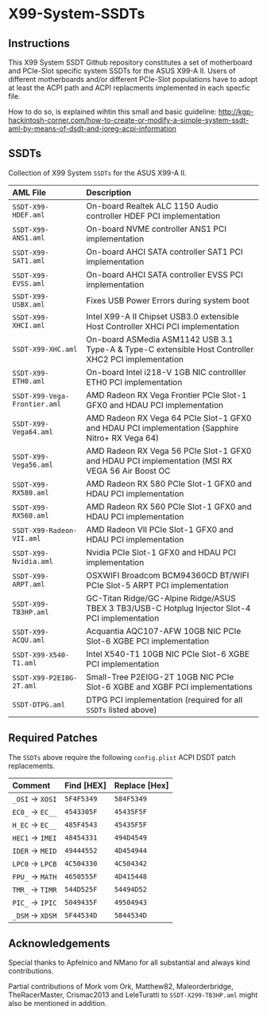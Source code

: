 
# X99-System-SSDTs

## Instructions

This X99 System SSDT Github repository constitutes a set of motherboard and PCIe-Slot specific system SSDTs for the ASUS X99-A II. Users of different motherboards and/or different PCIe-Slot populations have to adopt at least the ACPI path and ACPI replacments implemented in each specfic file. 

How to do so, is explained wihtin this small and basic guideline:
http://kgp-hackintosh-corner.com/how-to-create-or-modify-a-simple-system-ssdt-aml-by-means-of-dsdt-and-ioreg-acpi-information
 
## SSDTs

Collection of X99 System `SSDTs` for the ASUS X99-A II.

| AML File | Description |
| :------- | :---------- |
| `SSDT-X99-HDEF.aml` | On-board Realtek ALC 1150 Audio controller HDEF PCI implementation |
| `SSDT-X99-ANS1.aml` | On-board NVME controller ANS1 PCI implementation |
| `SSDT-X99-SAT1.aml` | On-board AHCI SATA controller SAT1 PCI implementation |
| `SSDT-X99-EVSS.aml` | On-board AHCI SATA controller EVSS PCI implementation |
| `SSDT-X99-USBX.aml` | Fixes USB Power Errors during system boot |
| `SSDT-X99-XHCI.aml` | Intel X99-A II Chipset USB3.0 extensible Host Controller XHCI PCI implementation |
| `SSDT-X99-XHC.aml` | On-board ASMedia ASM1142 USB 3.1 Type-A & Type-C extensible Host Controller XHC2 PCI implementation |
| `SSDT-X99-ETH0.aml` | On-board Intel i218-V 1GB NIC controlller ETH0 PCI implementation |
| `SSDT-X99-Vega-Frontier.aml` | AMD Radeon RX Vega Frontier PCIe Slot-1 GFX0 and HDAU PCI implementation |
| `SSDT-X99-Vega64.aml` | AMD Radeon RX Vega 64 PCIe Slot-1 GFX0 and HDAU PCI implementation (Sapphire Nitro+ RX Vega 64)  |
| `SSDT-X99-Vega56.aml` | AMD Radeon RX Vega 56 PCIe Slot-1 GFX0 and HDAU PCI implementation (MSI RX VEGA 56 Air Boost OC |
| `SSDT-X99-RX580.aml` | AMD Radeon RX 580 PCIe Slot-1 GFX0 and HDAU PCI implementation |
| `SSDT-X99-RX560.aml` | AMD Radeon RX 560 PCIe Slot-1 GFX0 and HDAU PCI implementation |
| `SSDT-X99-Radeon-VII.aml` | AMD Radeon VII PCIe Slot-1 GFX0 and HDAU PCI implementation |
| `SSDT-X99-Nvidia.aml` | Nvidia PCIe Slot-1 GFX0 and HDAU PCI implementation |
| `SSDT-X99-ARPT.aml` | OSXWIFI Broadcom BCM94360CD BT/WIFI PCIe Slot-5 ARPT PCI implementation |
| `SSDT-X99-TB3HP.aml` | GC-Titan Ridge/GC-Alpine Ridge/ASUS TBEX 3 TB3/USB-C Hotplug Injector Slot-4 PCI implementation |
| `SSDT-X99-ACQU.aml` | Acquantia AQC107-AFW 10GB NIC PCIe Slot-6 XGBE PCI implementation |
| `SSDT-X99-X540-T1.aml` | Intel X540-T1 10GB NIC PCIe Slot-6 XGBE PCI implementation |
| `SSDT-X99-P2EI0G-2T.aml` | Small-Tree P2EI0G-2T 10GB NIC PCIe Slot-6 XGBE and XGBF PCI implementations |
| `SSDT-DTPG.aml` | DTPG PCI implementation (required for all `SSDTs` listed above) |

## Required Patches

The `SSDTs` above require the following `config.plist` ACPI DSDT patch replacements.

| Comment | Find [HEX] | Replace [Hex] |
| :------ | :--------- | :----------- |
| `_OSI` &rarr; `XOSI` | `5F4F5349` | `584F5349` |
| `EC0_` &rarr; `EC__` | `4543305F` | `45435F5F` |
| `H_EC` &rarr; `EC__` | `485F4543` | `45435F5F` |
| `HEC1` &rarr; `IMEI` | `48454331` | `494D4549` |
| `IDER` &rarr; `MEID` | `49444552` | `4D454944` |
| `LPC0` &rarr; `LPCB` | `4C504330` | `4C504342` |
| `FPU_` &rarr; `MATH` | `4650555F` | `4D415448` |
| `TMR_` &rarr; `TIMR` | `544D525F` | `54494D52` |
| `PIC_` &rarr; `IPIC` | `5049435F` | `49504943` |
| `_DSM` &rarr; `XDSM` | `5F44534D` | `5844534D` |

## Acknowledgements

Special thanks to Apfelnico and NMano for all substantial and always kind contributions.

Partial contributions of Mork vom Ork, Matthew82, Maleorderbridge, TheRacerMaster, Crismac2013 and LeleTuratti to `SSDT-X299-TB3HP.aml` might also be mentioned in addition.

